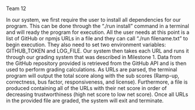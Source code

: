 Team 12

In our system, we first require the user to install all dependencies for our program. This can be done through the “./run install” command in a terminal and will ready the program for execution. All the user needs at this point is a list of GitHub or npmjs URLs in a file and they can call “./run filename.txt” to begin execution. They also need to set two environment variables: GITHUB_TOKEN and LOG_FILE. Our system then takes each URL and runs it through our grading system that was described in Milestone 1. Data from the GitHub repository provided is retrieved from the GitHub API and is then used to perform grading calculations. As URLs are parsed, the terminal program will output the total score along with the sub scores (Ramp-up, correctness, bus factor, responsiveness, and license). Furthermore, a file is produced containing all of the URLs with their net score in order of decreasing trustworthiness (high net score to low net score). Once all URLs in the provided file are graded, the system will exit and terminate.  
